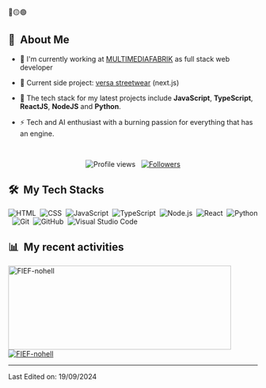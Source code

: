 <div>
🔴🟡🟢

<br>

</div>




<div>

  ## 🧭 &nbsp;About Me

  - 🔭 I'm currently working at <a href="https://github.com/MULTIMEDIAFARBIK">MULTIMEDIAFABRIK</a> as full stack web developer

  - 👔 Current side project: <a href="https:/www.versa-shop.at">versa streetwear</a> (next.js)

  - 🌱 The tech stack for my latest projects include **JavaScript**, **TypeScript**, **ReactJS**, **NodeJS** and **Python**.

  - ⚡ Tech and AI enthusiast with a burning passion for everything that has an engine.

  <br>
  
  <p align="center">
  <img src="https://komarev.com/ghpvc/?username=FIEF-nohell&color=blueviolet" alt="Profile views" />
  &nbsp;
  <a href="https://github.com/Pepyn0?tab=followers">
    <img src="https://img.shields.io/github/followers/FIEF-nohell?style=social" alt="Followers" />
  </a>
</p>

</div>

<div>

  ## 🛠️ &nbsp;My Tech Stacks

  ![HTML](https://img.shields.io/badge/-HTML-0D1117?style=flat&logo=HTML5)&nbsp;
  ![CSS](https://img.shields.io/badge/-CSS-0D1117?style=flat&logo=CSS3&logoColor=1572B6)&nbsp;
  ![JavaScript](https://img.shields.io/badge/-JavaScript-0D1117?style=flat&logo=javascript)&nbsp;
  ![TypeScript](https://img.shields.io/badge/-TypeScript-0D1117?style=flat&logo=typescript)&nbsp;
  ![Node.js](https://img.shields.io/badge/-Node.js-0D1117?style=flat&logo=node.js)&nbsp;
  ![React](https://img.shields.io/badge/-React-0D1117?style=flat&logo=react)&nbsp;
  ![Python](https://img.shields.io/badge/-Python-0D1117?style=flat&logo=python)&nbsp;
  ![Git](https://img.shields.io/badge/-Git-0D1117?style=flat&logo=git)&nbsp;
  ![GitHub](https://img.shields.io/badge/-GitHub-0D1117?style=flat&logo=github)&nbsp;
  ![Visual Studio Code](https://img.shields.io/badge/-VS%20Code-0D1117?style=flat&logo=visual-studio-code&logoColor=007ACC)&nbsp;

</div>


<div>

  ## 📊 &nbsp;My recent activities
  <a href="https://github.com/FIEF-nohell">
    <img width=450 height=170 align="center" alt="FIEF-nohell" src="https://github-readme-stats.vercel.app/api?username=FIEF-nohell&theme=midnight-purple&show_icons=true&bg_color=0D1117&hide_border=true&count_private=true" />
  </a>
  <a href="https://github.com/FIEF-nohell">
    <img align="center" alt="FIEF-nohell" src="https://github-readme-stats.vercel.app/api/top-langs/?username=FIEF-nohell&theme=midnight-purple&layout=compact&bg_color=0D1117&hide_border=true&count_private=true" />
  </a>
</div>

---

Last Edited on: 19/09/2024
